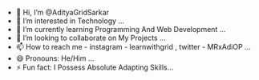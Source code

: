 - 👋 Hi, I’m @AdityaGridSarkar
- 👀 I’m interested in Technology ...
- 🌱 I’m currently learning Programming And Web Development ...
- 💞️ I’m looking to collaborate on My Projects ...
- 📫 How to reach me - instagram - learnwithgrid , twitter - MRxAdiOP ...
- 😄 Pronouns: He/Him ...
- ⚡ Fun fact: I Possess Absolute Adapting Skills...

<!---
AdityaGridSarkar/AdityaGridSarkar is a ✨ special ✨ repository because its `README.md` (this file) appears on your GitHub profile.
You can click the Preview link to take a look at your changes.
--->
